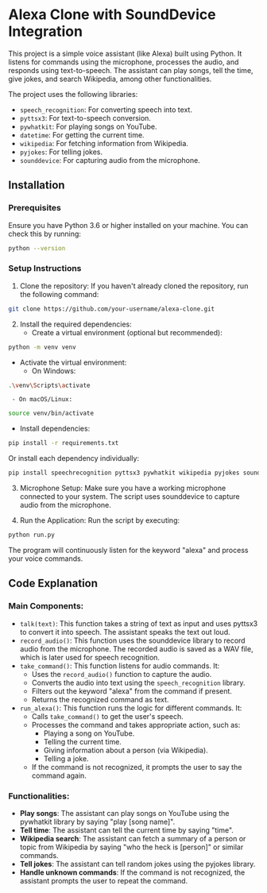# Alexa Clone with SoundDevice Integration

This project is a simple voice assistant (like Alexa) built using Python. It listens for commands using the microphone, processes the audio, and responds using text-to-speech. The assistant can play songs, tell the time, give jokes, and search Wikipedia, among other functionalities.

The project uses the following libraries:
- `speech_recognition`: For converting speech into text.
- `pyttsx3`: For text-to-speech conversion.
- `pywhatkit`: For playing songs on YouTube.
- `datetime`: For getting the current time.
- `wikipedia`: For fetching information from Wikipedia.
- `pyjokes`: For telling jokes.
- `sounddevice`: For capturing audio from the microphone.

## Installation

### Prerequisites
Ensure you have Python 3.6 or higher installed on your machine. You can check this by running:

```bash
python --version
```

### Setup Instructions

1. Clone the repository: If you haven't already cloned the repository, run the following command:

```bash
git clone https://github.com/your-username/alexa-clone.git
```

2. Install the required dependencies:
   - Create a virtual environment (optional but recommended):

```bash
python -m venv venv
```

   - Activate the virtual environment:
     - On Windows:

```bash
.\venv\Scripts\activate
```
     - On macOS/Linux:

```bash
source venv/bin/activate
```

   - Install dependencies:

```bash
pip install -r requirements.txt
```

   Or install each dependency individually:

```bash
pip install speechrecognition pyttsx3 pywhatkit wikipedia pyjokes sounddevice scipy
```

3. Microphone Setup: Make sure you have a working microphone connected to your system. The script uses sounddevice to capture audio from the microphone.

4. Run the Application: Run the script by executing:

```bash
python run.py
```

The program will continuously listen for the keyword "alexa" and process your voice commands.

## Code Explanation

### Main Components:
- `talk(text)`: This function takes a string of text as input and uses pyttsx3 to convert it into speech. The assistant speaks the text out loud.
- `record_audio()`: This function uses the sounddevice library to record audio from the microphone. The recorded audio is saved as a WAV file, which is later used for speech recognition.
- `take_command()`: This function listens for audio commands. It:
  - Uses the `record_audio()` function to capture the audio.
  - Converts the audio into text using the `speech_recognition` library.
  - Filters out the keyword "alexa" from the command if present.
  - Returns the recognized command as text.
- `run_alexa()`: This function runs the logic for different commands. It:
  - Calls `take_command()` to get the user's speech.
  - Processes the command and takes appropriate action, such as:
    - Playing a song on YouTube.
    - Telling the current time.
    - Giving information about a person (via Wikipedia).
    - Telling a joke.
  - If the command is not recognized, it prompts the user to say the command again.

### Functionalities:
- **Play songs**: The assistant can play songs on YouTube using the pywhatkit library by saying "play [song name]".
- **Tell time**: The assistant can tell the current time by saying "time".
- **Wikipedia search**: The assistant can fetch a summary of a person or topic from Wikipedia by saying "who the heck is [person]" or similar commands.
- **Tell jokes**: The assistant can tell random jokes using the pyjokes library.
- **Handle unknown commands**: If the command is not recognized, the assistant prompts the user to repeat the command.
